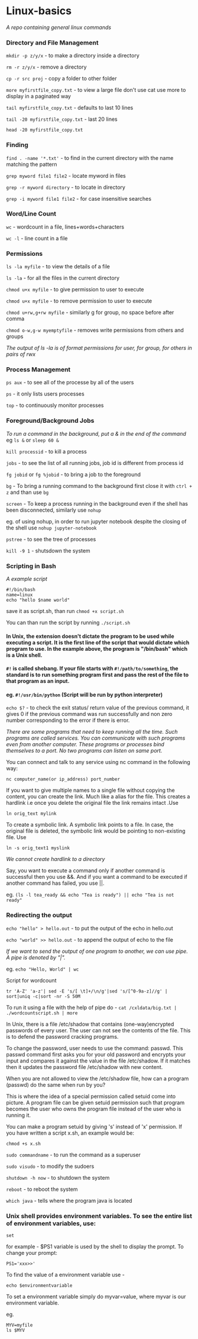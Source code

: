# Linux-basics

*A repo containing general linux commands*


### Directory and File Management ###

`mkdir -p z/y/x`  -  to make a directory inside a directory

`rm -r z/y/x`  -  remove a directory

`cp -r src proj`  -  copy a folder to other folder
 
`more myfirstfile_copy.txt`  - to view a large file don't use cat use more to display in a paginated way

`tail myfirstfile_copy.txt`  -  defaults to last 10 lines

`tail -20 myfirstfile_copy.txt`  - last 20 lines

`head -20 myfirstfile_copy.txt`

### Finding ###

`find . -name '*.txt'`  -  to find in the current directory with the name matching the pattern 

`grep myword file1 file2`  -  locate myword in files

`grep -r myword directory`  -  to locate in directory

`grep -i myword file1 file2`   -  for case insensitive searches

### Word/Line Count ###

`wc`  -  wordcount in a file, lines+words+characters

`wc -l`  -  line count in a file 

### Permissions ###

`ls -la myfile`  -  to view the details of a file

`ls -la`  -  for all the files in the current directory

`chmod u+x myfile`  -  to give permission to user to execute 

`chmod u+x myfile`  -  to remove permission to user to execute

`chmod u+rw,g+rw myfile`  -  similarly g for group, no space before after comma

`chmod o-w,g-w myemptyfile`  -  removes write permissions from others and groups 


*The output of ls -la is of format permissions for user, for group, for others in pairs of rwx*

### Process Management ###

`ps aux`  -  to see all of the processe by all of the users

`ps`  -  it only lists users processes

`top`  -  to continuously monitor processes

### Foreground/Background Jobs ###

*To run a command in the background, put a & in the end of the command*
eg 
`ls &` or `sleep 60 &`

`kill processid`  -  to kill a process 

`jobs`  -  to see the list of all running jobs, job id is different from process id

`fg jobid`  or  `fg %jobid`  -  to bring a job to the foreground

`bg`  -  To bring a running command to the background first close it with `ctrl + z` and than use `bg`

`screen`  -  To keep a process running in the background even if the shell has been disconnected, similarly use `nohup`

eg. of using nohup, in order to run jupyter notebook despite the closing of the shell use 
`nohup jupyter-notebook`

`pstree`  -  to see the tree of processes

`kill -9 1`  -  shutsdown the system

### Scripting in Bash ###

*A example script*

```
#!/bin/bash
name=linux
echo "hello $name world"

``` 

save it as script.sh, than run `chmod +x script.sh`

You can than run the script by running `./script.sh`

####  In Unix, the extension doesn't dictate the program to be used while executing a script. It is the first line of the script that would dictate which program to use. In the example above, the program is "/bin/bash" which is a Unix shell. 
#### `#!` is called shebang. If your file starts with `#!/path/to/something`, the standard is to run something program first and pass the rest of the file to that program as an input.
#### eg. `#!/usr/bin/python` (Script will be run by python interpreter)

`echo $?`  -  to check the exit status/ return value of the previous command, it gives 0 if the previous command was run successfully and non zero number corresponding to the error if there is error.

*There are some programs that need to keep running all the time. Such programs are called services.
You can communicate with such programs even from another computer. These programs or processes bind themselves to a port. No two programs can listen on same port.* 


You can connect and talk to any service using nc command in the following way:

`nc computer_name(or ip_address) port_number`

If you want to give multiple names to a single file without copying the content, you can create the link. Much like a alias for the file. This creates a hardlink i.e once you delete the original file the link remains intact .Use

`ln orig_text mylink`

To create a symbolic link. A symbolic link points to a file. In case, the original file is deleted, the symbolic link would be pointing to non-existing file. Use

`ln -s orig_text1 myslink`

*We cannot create hardlink to a directory*

Say, you want to execute a command only if another command is successful then you use &&.
And if you want a command to be executed if another command has failed, you use ||.
 

 eg. `(ls -l tea_ready && echo "Tea is ready") || echo "Tea is not ready"`


### Redirecting the output ###

`echo "hello" > hello.out`  -  to put the output of the echo in hello.out

`echo "world" >> hello.out`  -  to append the output of echo to the file

*If we want to send the output of one program to another, we can use pipe. A pipe is denoted by "|".*

eg. `echo "Hello, World" | wc`

Script for wordcount

```
tr 'A-Z' 'a-z'| sed -E 's/[ \t]+/\n/g'|sed 's/[^0-9a-z]//g' | sort|uniq -c|sort -nr -S 50M
``` 

To run it using a file with the help of pipe do - 
`cat /cxldata/big.txt | ./wordcountscript.sh | more`



In Unix, there is a file /etc/shadow that contains (one-way)encrypted passwords of every user. The user can not see the contents of the file. This is to defend the password cracking programs.

To change the password, user needs to use the command: passwd. This passwd command first asks you for your old password and encrypts your input and compares it against the value in the file /etc/shadow. If it matches then it updates the password file /etc/shadow with new content.

When you are not allowed to view the /etc/shadow file, how can a program (passwd) do the same when run by you?

This is where the idea of a special permission called setuid come into picture. A program file can be given setuid permission such that program becomes the user who owns the program file instead of the user who is running it.

You can make a program setuid by giving 's' instead of 'x' permission. If you have written a script x.sh, an example would be:

`chmod +s x.sh`

`sudo commandname`  -  to run the command as a superuser

`sudo visudo`  -  to modify the sudoers

`shutdown -h now`  -  to shutdown the system

`reboot`  -  to reboot the system

`which java`  -  tells where the program java is located

### Unix shell provides environment variables. To see the entire list of environment variables, use: ###

`set`

for example - $PS1 variable is used by the shell to display the prompt. To change your prompt:

`PS1='xxx>>'`

To find the value of a environment variable use - 

`echo $environmentvariable`

To set a environment variable simply do myvar=value, where myvar is our environment variable. 

eg. 
```
MYV=myfile
ls $MYV
``` 
























